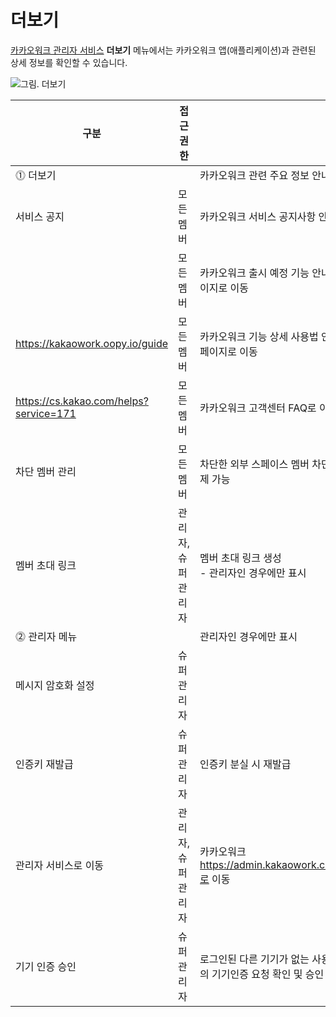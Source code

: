 # 더보기

[카카오워크 관리자 서비스](https://admin.kakaowork.com/) **더보기** 메뉴에서는 카카오워크 앱(애플리케이션)과 관련된 상세 정보를 확인할 수 있습니다.

![그림. 더보기](https://s3-us-west-2.amazonaws.com/secure.notion-static.com/379ed1f3-1ceb-4e58-85dc-e0319cdda8c3/%EB%8D%94%EB%B3%B4%EA%B8%B0.png)


| 구분 | 접근 권한 |  |
| --- | --- | --- |
| ⓵ 더보기  |  | 카카오워크 관련 주요 정보 안내 |
|      서비스 공지 | 모든 멤버 | 카카오워크 서비스 공지사항 안내 |
|      | 모든 멤버 | 카카오워크 출시 예정 기능 안내 페이지로 이동 |
|      https://kakaowork.oopy.io/guide | 모든 멤버 | 카카오워크 기능 상세 사용법 안내 페이지로 이동 |
|      https://cs.kakao.com/helps?service=171 | 모든 멤버 | 카카오워크 고객센터 FAQ로 이동  |
|      차단 멤버 관리 | 모든 멤버 | 차단한 외부 스페이스 멤버 차단 해제 가능 |
|      멤버 초대 링크 | 관리자,슈퍼관리자 | 멤버 초대 링크 생성<br> - 관리자인 경우에만 표시 |
|  ⓶ 관리자 메뉴  |  | 관리자인 경우에만 표시 |
|      메시지 암호화 설정 | 슈퍼관리자 | |
|      인증키 재발급 | 슈퍼관리자 | 인증키 분실 시 재발급 |
|      관리자 서비스로 이동 | 관리자,슈퍼관리자 | 카카오워크 https://admin.kakaowork.com/로 이동 |
|      기기 인증 승인 | 슈퍼관리자 | 로그인된 다른 기기가 없는 사용자의 기기인증 요청 확인 및 승인 |